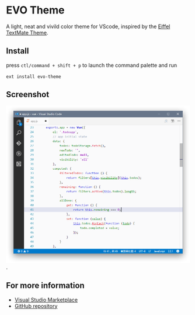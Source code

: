# EVO Theme
A light, neat and vivild color theme for VScode, inspired by the [Eiffel TextMate Theme](http://colorsublime.com/theme/Eiffel).

## Install
press `ctl/command + shift + p` to launch the command palette and run
```
ext install evo-theme
```

## Screenshot
![screenshot](https://raw.githubusercontent.com/linking2014/vscode-theme-evo/master/resource/screenshot-js.png).

## For more information
- [Visual Studio Marketplace]()
- [GitHub repository](https://github.com/linking2014/vscode-theme-evo)